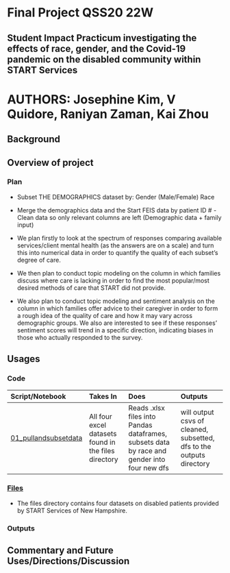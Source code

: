 # Final Project QSS20 22W
## Student Impact Practicum investigating the effects of race, gender, and the Covid-19 pandemic on the disabled community within START Services

# AUTHORS: Josephine Kim, V Quidore, Raniyan Zaman, Kai Zhou

## Background

## Overview of project

### Plan 

- Subset THE DEMOGRAPHICS dataset by: Gender (Male/Female) Race

- Merge the demographics data and the Start FEIS data by patient ID # -Clean data so only relevant columns are left (Demographic data + family input)

- We plan firstly to look at the spectrum of responses comparing available services/client mental health (as the answers are on a scale) and turn this into numerical data in order to quantify the quality of each subset’s degree of care.

- We then plan to conduct topic modeling on the column in which families discuss where care is lacking in order to find the most popular/most desired methods of care that START did not provide.

- We also plan to conduct topic modeling and sentiment analysis on the column in which families offer advice to their caregiver in order to form a rough idea of the quality of care and how it may vary across demographic groups. We also are interested to see if these responses’ sentiment scores will trend in a specific direction, indicating biases in those who actually responded to the survey.

## Usages

### Code 

|**Script/Notebook**|**Takes In**|**Does**|**Outputs**|
|:------------------|:-----------|:-------|:----------|
|[01_pullandsubsetdata](https://github.com/vquidore/final-project-qss20/blob/main/code/01_pullandsubsetdata.ipynb)|All four excel datasets found in the files directory|Reads .xlsx files into Pandas dataframes, subsets data by race and gender into four new dfs|will output csvs of cleaned, subsetted, dfs to the outputs directory|
### [Files](https://github.com/vquidore/final-project-qss20/tree/main/files)

- The files directory contains four datasets on disabled patients provided by START Services of New Hampshire. 


### Outputs

## Commentary and Future Uses/Directions/Discussion
